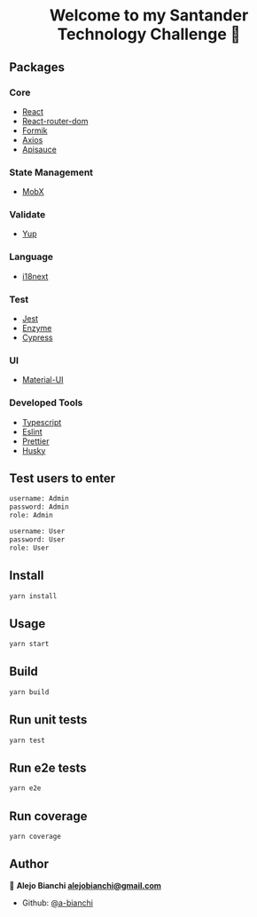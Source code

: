 
<h1 align="center">Welcome to my Santander Technology Challenge 👋</h1>

## Packages

### Core

- [React](https://reactjs.org/)
- [React-router-dom](https://github.com/ReactTraining/react-router)
- [Formik](https://jaredpalmer.com/formik/)
- [Axios](https://github.com/axios/axios)
- [Apisauce](https://github.com/infinitered/apisauce)

### State Management
- [MobX](https://mobx.js.org/README.html)

### Validate

- [Yup](https://github.com/jquense/yup)

### Language

- [i18next](https://www.i18next.com/)

### Test

- [Jest](https://jestjs.io/)
- [Enzyme](https://airbnb.io/enzyme/)
- [Cypress](https://www.cypress.io/)

### UI

- [Material-UI](https://material-ui.com)

### Developed Tools

- [Typescript](https://www.typescriptlang.org/)
- [Eslint](https://eslint.org/)
- [Prettier](https://prettier.io/)
- [Husky](https://github.com/typicode/husky)

## Test users to enter
```sh
username: Admin
password: Admin
role: Admin

username: User
password: User
role: User
```

## Install

```sh
yarn install
```

## Usage

```sh
yarn start
```

## Build

```sh
yarn build
```

## Run unit tests

```sh
yarn test
```

## Run e2e tests

```sh
yarn e2e
```

## Run coverage

```sh
yarn coverage
```


## Author

👤 **Alejo Bianchi <alejobianchi@gmail.com>**

- Github: [@a-bianchi](https://github.com/a-bianchi)


